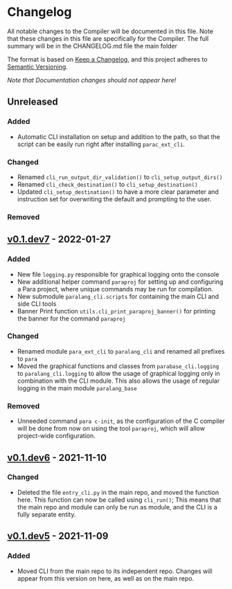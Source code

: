 # Changelog

All notable changes to the Compiler will be documented in this file.
Note that these changes in this file are specifically for the Compiler.
The full summary will be in the CHANGELOG.md file the main folder 

The format is based on [Keep a Changelog](https://keepachangelog.com/en/1.0.0/),
and this project adheres to [Semantic Versioning](https://semver.org/spec/v2.0.0.html).

*Note that Documentation changes should not appear here!*

## Unreleased

### Added
- Automatic CLI installation on setup and addition to the path, so that the
  script can be easily run right after installing `parac_ext_cli`.

### Changed
- Renamed `cli_run_output_dir_validation()` to `cli_setup_output_dirs()`
- Renamed `cli_check_destination()` to `cli_setup_destination()`
- Updated `cli_setup_destination()` to have a more clear parameter and 
  instruction set for overwriting the default and prompting to the user.

### Removed

## [v0.1.dev7] - 2022-01-27

### Added
- New file `logging.py` responsible for graphical logging onto the console
- New additional helper command `paraproj` for setting up and configuring a 
  Para project, where unique commands may be run for compilation.
- New submodule `paralang_cli.scripts` for containing the main CLI and side
  CLI tools
- Banner Print function `utils.cli_print_paraproj_banner()` for printing the
  banner for the command `paraproj`

### Changed
- Renamed module `para_ext_cli` to `paralang_cli` and renamed all prefixes 
  to `para`
- Moved the graphical functions and classes from `parabase_cli.logging` to 
  `paralang_cli.logging` to allow the usage of graphical logging only in 
  combination with the CLI module. This also allows the usage of regular
  logging in the main module `paralang_base`

### Removed
- Unneeded command `para c-init`, as the configuration of the C compiler will
  be done from now on using the tool `paraproj`, which will allow project-wide
  configuration.

## [v0.1.dev6] - 2021-11-10

### Changed
- Deleted the file `entry_cli.py` in the main repo, and moved the function
  here. This function can now be called using `cli_run()`; This means that
  the main repo and module can only be run as module, and the CLI is a
  fully separate entity.
  
## [v0.1.dev5] - 2021-11-09

### Added
- Moved CLI from the main repo to its independent repo. Changes will appear
  from this version on here, as well as on the main repo.

[unreleased]: https://github.com/Para-Lang/Para-CLI/compare/v0.1.dev7...dev
[v0.1.dev7]: https://github.com/Para-Lang/Para-CLI/compare/v0.1.dev6...v0.1.dev7
[v0.1.dev6]: https://github.com/Para-Lang/Para-CLI/compare/v0.1.dev5...v0.1.dev6
[v0.1.dev5]: https://github.com/Para-Lang/Para-CLI/tag/v0.1.dev5
